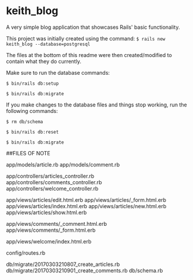 # keith_blog

A very simple blog application that showcases Rails' basic functionality.

This project was initially created using the command:
`$ rails new keith_blog --database=postgresql`

The files at the bottom of this readme were then created/modified to contain what they do currently.

Make sure to run the database commands:

`$ bin/rails db:setup`

`$ bin/rails db:migrate`

If you make changes to the database files and things stop working, run the following commands:

`$ rm db/schema`

`$ bin/rails db:reset`

`$ bin/rails db:migrate`

##FILES OF NOTE

app/models/article.rb
app/models/comment.rb

app/controllers/articles_controller.rb
app/controllers/comments_controller.rb
app/controllers/welcome_controller.rb

app/views/articles/edit.html.erb
app/views/articles/_form.html.erb
app/views/articles/index.html.erb
app/views/articles/new.html.erb
app/views/articles/show.html.erb

app/views/comments/_comment.html.erb
app/views/comments/_form.html.erb

app/views/welcome/index.html.erb

config/routes.rb

db/migrate/20170303210807_create_articles.rb
db/migrate/20170303210901_create_comments.rb
db/schema.rb
